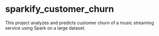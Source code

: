 # sparkify_customer_churn
This project analyzes and predicts customer churn of a music streaming service using Spark on a large dataset.
